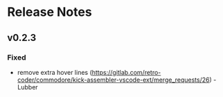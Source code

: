 # Release Notes

## v0.2.3
### Fixed
+ remove extra hover lines (https://gitlab.com/retro-coder/commodore/kick-assembler-vscode-ext/merge_requests/26) - Lubber
